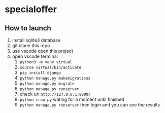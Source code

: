 # specialoffer
## How to launch
1. install sqlite3 database
2. git clone this repo
3. use vscode open this project
4. open vscode terminal
   1. `python3 -m venv virtual`
   2. `source virtual/bin/activate`
   3. `pip install django`
   4. `python manage.py makemigrations`
   5. `python manage.py migrate`
   6. `python manage.py runserver`
   7.  check url `http://127.0.0.1:8000/`
   8. `python craw.py` wating for a moment until finished
   9. `python manage.py runserver` then login and you can see the results

